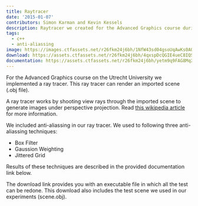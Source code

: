 ```yaml
---
title: Raytracer
date: '2015-01-07'
contributors: Simon Karman and Kevin Kessels
description: Raytracer we created for the Advanced Graphics course during my master
tags:
  - c++
  - anti-aliassing
image: https://images.ctfassets.net/r26fkm24j6bh/1NfW43sd04gsoUqAwKs0AO/96cce14377b5824b15df0a1c9fdcf896/raytracer.png
download: https://assets.ctfassets.net/r26fkm24j6bh/4qxspDcQGIE4ueC8IQSIG0/bdadfeb24822d895c27785455d36a4f4/raytracer.zip
documentation: https://assets.ctfassets.net/r26fkm24j6bh/yetm9q9FAG8Mq2MyAUkeQ/29208a0ac94c5117230db559c0b0306f/raytracer.pdf
---
```


For the Advanced Graphics course on the Utrecht University we implemented a ray tracer. This ray tracer can render an imported scene (.obj file).

A ray tracer works by shooting view rays through the imported scene to generate images under perspective projection. Read [this wikipedia article](https://en.wikipedia.org/wiki/Ray_tracing_%28graphics%29) for more information.

We included anti-aliassing in our ray tracer. We used to following three anti-aliassing techniques:
- Box Filter
- Gaussion Weighting
- Jittered Grid

Results of these techniques are described in the provided documentation link below.

The download link provides you with an executable file in which all the test can be redone. This download also includes the test scene we used in our experiments (scene.obj).